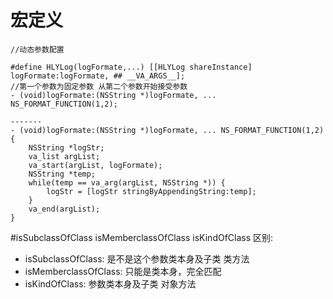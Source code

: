 # 宏定义
```
//动态参数配置

#define HLYLog(logFormate,...) [[HLYLog shareInstance] logFormate:logFormate, ## __VA_ARGS__];
//第一个参数为固定参数 从第二个参数开始接受参数
- (void)logFormate:(NSString *)logFormate, ... NS_FORMAT_FUNCTION(1,2);

-------
- (void)logFormate:(NSString *)logFormate, ... NS_FORMAT_FUNCTION(1,2) {
    NSString *logStr;
    va_list argList;
    va_start(argList, logFormate);
    NSString *temp;
    while(temp == va_arg(argList, NSString *)) {
        logStr = [logStr stringByAppendingString:temp];
    }
    va_end(argList);
}
```

#isSubclassOfClass isMemberclassOfClass  isKindOfClass 区别:
* isSubclassOfClass: 是不是这个参数类本身及子类 类方法
* isMemberclassOfClass: 只能是类本身，完全匹配
* isKindOfClass: 参数类本身及子类  对象方法
